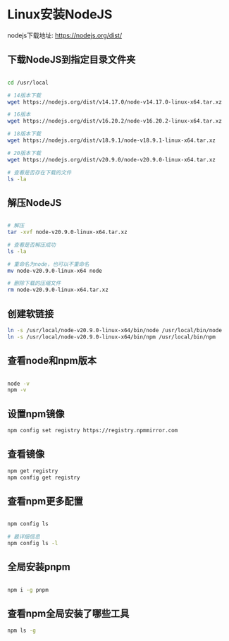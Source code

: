 # Linux安装NodeJS

nodejs下载地址: https://nodejs.org/dist/

## 下载NodeJS到指定目录文件夹

```bash

cd /usr/local

# 14版本下载
wget https://nodejs.org/dist/v14.17.0/node-v14.17.0-linux-x64.tar.xz

# 16版本
wget https://nodejs.org/dist/v16.20.2/node-v16.20.2-linux-x64.tar.xz

# 18版本下载
wget https://nodejs.org/dist/v18.9.1/node-v18.9.1-linux-x64.tar.xz

# 20版本下载
wget https://nodejs.org/dist/v20.9.0/node-v20.9.0-linux-x64.tar.xz

# 查看是否存在下载的文件
ls -la

```

## 解压NodeJS

```bash

# 解压
tar -xvf node-v20.9.0-linux-x64.tar.xz 

# 查看是否解压成功
ls -la

# 重命名为node，也可以不重命名
mv node-v20.9.0-linux-x64 node

# 删除下载的压缩文件
rm node-v20.9.0-linux-x64.tar.xz

```

## 创建软链接

```bash
ln -s /usr/local/node-v20.9.0-linux-x64/bin/node /usr/local/bin/node
ln -s /usr/local/node-v20.9.0-linux-x64/bin/npm /usr/local/bin/npm

```

## 查看node和npm版本

```bash

node -v
npm -v

```

## 设置npm镜像

```bash
npm config set registry https://registry.npmmirror.com
```

## 查看镜像

```bash
npm get registry
npm config get registry
```

## 查看npm更多配置

```bash

npm config ls

# 最详细信息
npm config ls -l

```

## 全局安装pnpm

```bash

npm i -g pnpm

```

## 查看npm全局安装了哪些工具

```bash
npm ls -g

```